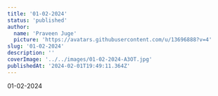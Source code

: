 ```yaml
---
title: '01-02-2024'
status: 'published'
author:
  name: 'Praveen Juge'
  picture: 'https://avatars.githubusercontent.com/u/13696888?v=4'
slug: '01-02-2024'
description: ''
coverImage: '../../images/01-02-2024-A3OT.jpg'
publishedAt: '2024-02-01T19:49:11.364Z'
---
```


01-02-2024
